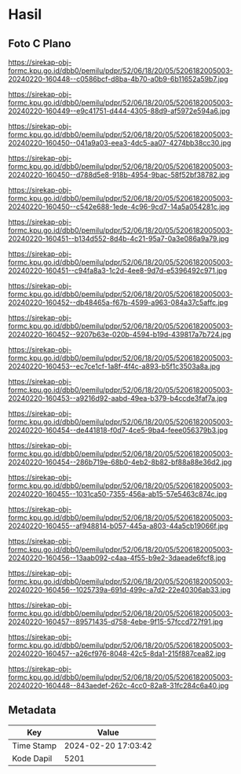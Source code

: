 # Hasil

## Foto C Plano

https://sirekap-obj-formc.kpu.go.id/dbb0/pemilu/pdpr/52/06/18/20/05/5206182005003-20240220-160448--c0586bcf-d8ba-4b70-a0b9-6b11652a59b7.jpg

https://sirekap-obj-formc.kpu.go.id/dbb0/pemilu/pdpr/52/06/18/20/05/5206182005003-20240220-160449--e9c41751-d444-4305-88d9-af5972e594a6.jpg

https://sirekap-obj-formc.kpu.go.id/dbb0/pemilu/pdpr/52/06/18/20/05/5206182005003-20240220-160450--041a9a03-eea3-4dc5-aa07-4274bb38cc30.jpg

https://sirekap-obj-formc.kpu.go.id/dbb0/pemilu/pdpr/52/06/18/20/05/5206182005003-20240220-160450--d788d5e8-918b-4954-9bac-58f52bf38782.jpg

https://sirekap-obj-formc.kpu.go.id/dbb0/pemilu/pdpr/52/06/18/20/05/5206182005003-20240220-160450--c542e688-1ede-4c96-9cd7-14a5a054281c.jpg

https://sirekap-obj-formc.kpu.go.id/dbb0/pemilu/pdpr/52/06/18/20/05/5206182005003-20240220-160451--b134d552-8d4b-4c21-95a7-0a3e086a9a79.jpg

https://sirekap-obj-formc.kpu.go.id/dbb0/pemilu/pdpr/52/06/18/20/05/5206182005003-20240220-160451--c94fa8a3-1c2d-4ee8-9d7d-e5396492c971.jpg

https://sirekap-obj-formc.kpu.go.id/dbb0/pemilu/pdpr/52/06/18/20/05/5206182005003-20240220-160452--db48465a-f67b-4599-a963-084a37c5affc.jpg

https://sirekap-obj-formc.kpu.go.id/dbb0/pemilu/pdpr/52/06/18/20/05/5206182005003-20240220-160452--9207b63e-020b-4594-b19d-439817a7b724.jpg

https://sirekap-obj-formc.kpu.go.id/dbb0/pemilu/pdpr/52/06/18/20/05/5206182005003-20240220-160453--ec7ce1cf-1a8f-4f4c-a893-b5f1c3503a8a.jpg

https://sirekap-obj-formc.kpu.go.id/dbb0/pemilu/pdpr/52/06/18/20/05/5206182005003-20240220-160453--a9216d92-aabd-49ea-b379-b4ccde3faf7a.jpg

https://sirekap-obj-formc.kpu.go.id/dbb0/pemilu/pdpr/52/06/18/20/05/5206182005003-20240220-160454--de441818-f0d7-4ce5-9ba4-feee056379b3.jpg

https://sirekap-obj-formc.kpu.go.id/dbb0/pemilu/pdpr/52/06/18/20/05/5206182005003-20240220-160454--286b719e-68b0-4eb2-8b82-bf88a88e36d2.jpg

https://sirekap-obj-formc.kpu.go.id/dbb0/pemilu/pdpr/52/06/18/20/05/5206182005003-20240220-160455--1031ca50-7355-456a-ab15-57e5463c874c.jpg

https://sirekap-obj-formc.kpu.go.id/dbb0/pemilu/pdpr/52/06/18/20/05/5206182005003-20240220-160455--af948814-b057-445a-a803-44a5cb19066f.jpg

https://sirekap-obj-formc.kpu.go.id/dbb0/pemilu/pdpr/52/06/18/20/05/5206182005003-20240220-160456--13aab092-c4aa-4f55-b9e2-3daeade6fcf8.jpg

https://sirekap-obj-formc.kpu.go.id/dbb0/pemilu/pdpr/52/06/18/20/05/5206182005003-20240220-160456--1025739a-691d-499c-a7d2-22e40306ab33.jpg

https://sirekap-obj-formc.kpu.go.id/dbb0/pemilu/pdpr/52/06/18/20/05/5206182005003-20240220-160457--89571435-d758-4ebe-9f15-57fccd727f91.jpg

https://sirekap-obj-formc.kpu.go.id/dbb0/pemilu/pdpr/52/06/18/20/05/5206182005003-20240220-160457--a26cf976-8048-42c5-8da1-215f887cea82.jpg

https://sirekap-obj-formc.kpu.go.id/dbb0/pemilu/pdpr/52/06/18/20/05/5206182005003-20240220-160448--843aedef-262c-4cc0-82a8-31fc284c6a40.jpg


## Metadata

| Key        | Value               |
| ---------- | ------------------- |
| Time Stamp | 2024-02-20 17:03:42 |
| Kode Dapil | 5201                |



